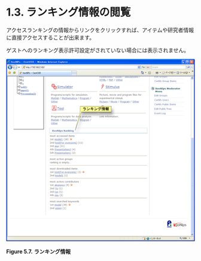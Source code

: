 # 1.3. ランキング情報の閲覧

アクセスランキングの情報からリンクをクリックすれば、アイテムや研究者情報に直接アクセスすることが出来ます。

ゲストへのランキング表示許可設定がされていない場合には表示されません。

![&quot;XooNIps Ranking&quot;](../../../.gitbook/assets/xoonips-operate7.png)

**Figure 5.7.**  **ランキング情報**

